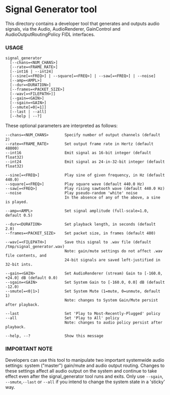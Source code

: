 # Signal Generator tool

This directory contains a developer tool that generates and outputs audio
signals, via the Audio, AudioRenderer, GainControl and AudioOutputRoutingPolicy FIDL
interfaces.

### USAGE

    signal_generator
      [--chans=<NUM_CHANS>]
      [--rate=<FRAME_RATE>]
      [--int16 | --int24]
      [--sine[=<FREQ>] | --square[=<FREQ>] | --saw[=<FREQ>] | --noise]
      [--amp=<AMPL>]
      [--dur=<DURATION>]
      [--frames=<PACKET_SIZE>]
      [--wav[=<FILEPATH>]]
      [--gain=<GAIN>]
      [--sgain=<GAIN>]
      [--smute[=0|=1]]
      [--last | --all]
      [--help | --?]

These optional parameters are interpreted as follows:

    --chans=<NUM_CHANS>       Specify number of output channels (default 2)
    --rate=<FRAME_RATE>       Set output frame rate in Hertz (default 48000)
    --int16                   Emit signal as 16-bit integer (default float32)
    --int24                   Emit signal as 24-in-32-bit integer (default float32)

    --sine[=<FREQ>]           Play sine of given frequency, in Hz (default 440.0)
    --square[=<FREQ>]         Play square wave (default 440.0 Hz)
    --saw[=<FREQ>]            Play rising sawtooth wave (default 440.0 Hz)
    --noise                   Play pseudo-random 'white' noise
                              In the absence of any of the above, a sine is played.

    --amp=<AMPL>              Set signal amplitude (full-scale=1.0, default 0.5)

    --dur=<DURATION>          Set playback length, in seconds (default 2.0)
    --frames=<PACKET_SIZE>    Set packet size, in frames (default 480)

    --wav[=<FILEPATH>]        Save this signal to .wav file (default /tmp/signal_generator.wav)
                              Note: gain/mute settings do not affect .wav file contents, and
                              24-bit signals are saved left-justified in 32-bit ints.

    --gain=<GAIN>             Set AudioRenderer (stream) Gain to [-160.0, +24.0] dB (default 0.0)
    --sgain=<GAIN>            Set System Gain to [-160.0, 0.0] dB (default -12.0)
    --smute[=<0|1>]           Set System Mute (1=mute, 0=unmute, default 1)
                              Note: changes to System Gain/Mute persist after playback.

    --last                    Set 'Play to Most-Recently-Plugged' policy
    --all                     Set 'Play to All' policy
                              Note: changes to audio policy persist after playback.

    --help, --?               Show this message

### IMPORTANT NOTE

Developers can use this tool to manipulate two important systemwide audio
settings: system ("master") gain/mute and audio output routing.  Changes to
these settings affect all audio output on the system and continue to take effect
even after the signal_generator tool runs and exits.  Only use `--sgain`,
`--smute`,`--last` or `--all` if you intend to change the system state in a
'sticky' way.
